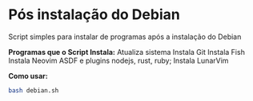 # Pós instalação do Debian
Script simples para instalar de programas após a instalação do Debian

__Programas que o Script Instala:__
 Atualiza sistema
 Instala Git
 Instala Fish
 Instala Neovim 
 ASDF e plugins nodejs, rust, ruby;
 Instala LunarVim
 

__Como usar:__
```bash
bash debian.sh
```
